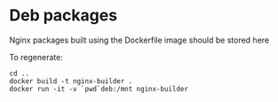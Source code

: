 # Deb packages

Nginx packages built using the Dockerfile image should be stored here

To regenerate:

```
cd ..
docker build -t nginx-builder .
docker run -it -v `pwd`deb:/mnt nginx-builder  
```